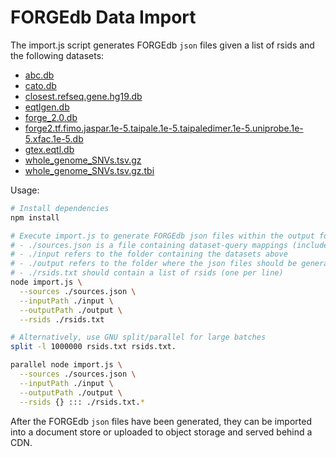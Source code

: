 # FORGEdb Data Import

The import.js script generates FORGEdb `json` files given a list of rsids and the following datasets:

- [abc.db](https://forge2.altiusinstitute.org/files/abc.db)
- [cato.db](https://forge2.altiusinstitute.org/files/cato.db)
- [closest.refseq.gene.hg19.db](https://forge2.altiusinstitute.org/files/closest.refseq.gene.hg19.db)
- [eqtlgen.db](https://forge2.altiusinstitute.org/files/eqtlgen.db)
- [forge_2.0.db](https://forge2.altiusinstitute.org/files/forge_2.0.db)
- [forge2.tf.fimo.jaspar.1e-5.taipale.1e-5.taipaledimer.1e-5.uniprobe.1e-5.xfac.1e-5.db](https://forge2.altiusinstitute.org/files/forge2.tf.fimo.jaspar.1e-5.taipale.1e-5.taipaledimer.1e-5.uniprobe.1e-5.xfac.1e-5.db)
- [gtex.eqtl.db](https://forge2.altiusinstitute.org/files/gtex.eqtl.db)
- [whole_genome_SNVs.tsv.gz](https://krishna.gs.washington.edu/download/CADD/v1.6/GRCh37/whole_genome_SNVs.tsv.gz)
- [whole_genome_SNVs.tsv.gz.tbi](https://krishna.gs.washington.edu/download/CADD/v1.6/GRCh37/whole_genome_SNVs.tsv.gz.tbi)

Usage:

```sh
# Install dependencies
npm install

# Execute import.js to generate FORGEdb json files within the output folder
# - ./sources.json is a file containing dataset-query mappings (included)
# - ./input refers to the folder containing the datasets above
# - ./output refers to the folder where the json files should be generated
# - ./rsids.txt should contain a list of rsids (one per line)
node import.js \
  --sources ./sources.json \
  --inputPath ./input \
  --outputPath ./output \
  --rsids ./rsids.txt

# Alternatively, use GNU split/parallel for large batches
split -l 1000000 rsids.txt rsids.txt.

parallel node import.js \
  --sources ./sources.json \
  --inputPath ./input \
  --outputPath ./output \
  --rsids {} ::: ./rsids.txt.*
```

After the FORGEdb `json` files have been generated, they can be imported into a document store or uploaded to object storage and served behind a CDN.


